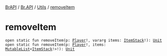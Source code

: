 [BrAPI](../../index.md) / [Br.API](../index.md) / [Utils](index.md) / [removeItem](./remove-item.md)

# removeItem

`open static fun removeItem(p: `[`Player`](https://hub.spigotmc.org/javadocs/spigot/org/bukkit/entity/Player.html)`!, vararg items: `[`ItemStack`](https://hub.spigotmc.org/javadocs/spigot/org/bukkit/inventory/ItemStack.html)`!): `[`Unit`](https://kotlinlang.org/api/latest/jvm/stdlib/kotlin/-unit/index.html)
`open static fun removeItem(p: `[`Player`](https://hub.spigotmc.org/javadocs/spigot/org/bukkit/entity/Player.html)`!, items: `[`MutableList`](https://kotlinlang.org/api/latest/jvm/stdlib/kotlin.collections/-mutable-list/index.html)`<`[`ItemStack`](https://hub.spigotmc.org/javadocs/spigot/org/bukkit/inventory/ItemStack.html)`!>!): `[`Unit`](https://kotlinlang.org/api/latest/jvm/stdlib/kotlin/-unit/index.html)